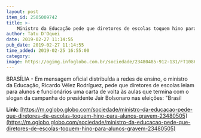 ```yaml
---
layout: post
item_id: 2505009742
title: >-
    Ministro da Educação pede que diretores de escolas toquem hino para alunos e gravem
author: Tatu D'Oquei
date: 2019-02-27 11:14:55
pub_date: 2019-02-27 11:14:55
time_added: 2019-02-25 16:55:00
category: 
image: https://ogimg.infoglobo.com.br/sociedade/23480485-912-131/FT1086A/652/mec-mensagem.jpg
---
```


BRASÍLIA - Em mensagem oficial distribuída a redes de ensino, o ministro da Educação, Ricardo Vélez Rodríguez, pede que diretores de escolas leiam para alunos e funcionários uma carta de volta às aulas que termina com o slogan da campanha do presidente Jair Bolsonaro nas eleições: "Brasil

**Link:** [https://m.oglobo.globo.com/sociedade/ministro-da-educacao-pede-que-diretores-de-escolas-toquem-hino-para-alunos-gravem-23480505](https://m.oglobo.globo.com/sociedade/ministro-da-educacao-pede-que-diretores-de-escolas-toquem-hino-para-alunos-gravem-23480505)

